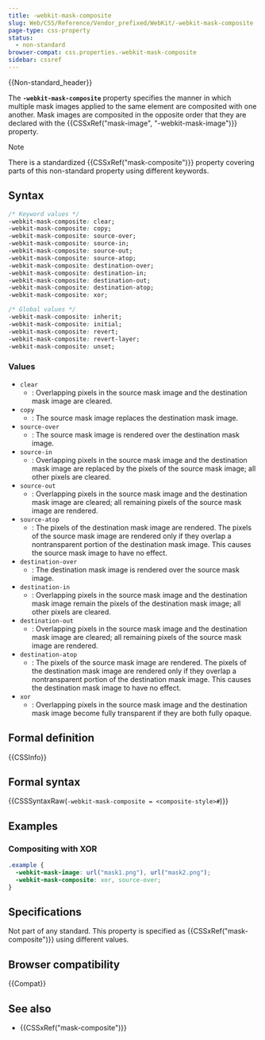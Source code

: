 ```yaml
---
title: -webkit-mask-composite
slug: Web/CSS/Reference/Vendor_prefixed/WebKit/-webkit-mask-composite
page-type: css-property
status:
  - non-standard
browser-compat: css.properties.-webkit-mask-composite
sidebar: cssref
---
```


{{Non-standard_header}}

The **`-webkit-mask-composite`** property specifies the manner in which multiple mask images applied to the same element are composited with one another. Mask images are composited in the opposite order that they are declared with the {{CSSxRef("mask-image", "-webkit-mask-image")}} property.

> [!NOTE]
> There is a standardized {{CSSxRef("mask-composite")}} property covering parts of this non-standard property using different keywords.

## Syntax

```css
/* Keyword values */
-webkit-mask-composite: clear;
-webkit-mask-composite: copy;
-webkit-mask-composite: source-over;
-webkit-mask-composite: source-in;
-webkit-mask-composite: source-out;
-webkit-mask-composite: source-atop;
-webkit-mask-composite: destination-over;
-webkit-mask-composite: destination-in;
-webkit-mask-composite: destination-out;
-webkit-mask-composite: destination-atop;
-webkit-mask-composite: xor;

/* Global values */
-webkit-mask-composite: inherit;
-webkit-mask-composite: initial;
-webkit-mask-composite: revert;
-webkit-mask-composite: revert-layer;
-webkit-mask-composite: unset;
```

### Values

- `clear`
  - : Overlapping pixels in the source mask image and the destination mask image are cleared.
- `copy`
  - : The source mask image replaces the destination mask image.
- `source-over`
  - : The source mask image is rendered over the destination mask image.
- `source-in`
  - : Overlapping pixels in the source mask image and the destination mask image are replaced by the pixels of the source mask image; all other pixels are cleared.
- `source-out`
  - : Overlapping pixels in the source mask image and the destination mask image are cleared; all remaining pixels of the source mask image are rendered.
- `source-atop`
  - : The pixels of the destination mask image are rendered. The pixels of the source mask image are rendered only if they overlap a nontransparent portion of the destination mask image. This causes the source mask image to have no effect.
- `destination-over`
  - : The destination mask image is rendered over the source mask image.
- `destination-in`
  - : Overlapping pixels in the source mask image and the destination mask image remain the pixels of the destination mask image; all other pixels are cleared.
- `destination-out`
  - : Overlapping pixels in the source mask image and the destination mask image are cleared; all remaining pixels of the source mask image are rendered.
- `destination-atop`
  - : The pixels of the source mask image are rendered. The pixels of the destination mask image are rendered only if they overlap a nontransparent portion of the destination mask image. This causes the destination mask image to have no effect.
- `xor`
  - : Overlapping pixels in the source mask image and the destination mask image become fully transparent if they are both fully opaque.

## Formal definition

{{CSSInfo}}

## Formal syntax

{{CSSSyntaxRaw(`-webkit-mask-composite = <composite-style>#`)}}

## Examples

### Compositing with XOR

```css
.example {
  -webkit-mask-image: url("mask1.png"), url("mask2.png");
  -webkit-mask-composite: xor, source-over;
}
```

## Specifications

Not part of any standard. This property is specified as {{CSSxRef("mask-composite")}} using different values.

## Browser compatibility

{{Compat}}

## See also

- {{CSSxRef("mask-composite")}}
